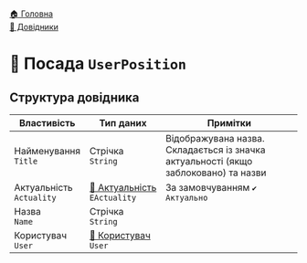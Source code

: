 ﻿[🏠 Головна](../README.MD)  
[📘 Довідники](./README.MD)  

# 📘 Посада `UserPosition`


## Структура довідника
| Властивість | Тип даних | Примітки |
|---|---|---|
| Найменування </br> `Title` | Стрічка </br> `String` | Відображувана назва. Складається із значка актуальності (якщо заблоковано) та назви  |
| Актуальність </br> `Actuality` | [🎲 Актуальність](../../Enums/EActuality/README.MD) </br> `EActuality` | За замовчуванням `✔️ Актуально` |
| Назва </br> `Name` | Стрічка </br> `String` |  |
| Користувач </br> `User` | [📘 Користувач](../User.md) </br> `User` |  |